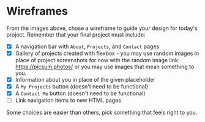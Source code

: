 # Wireframes

From the images above, chose a wireframe to guide your design for today's project. Remember that your final project must include:

- [X]  A navigation bar with `About`, `Projects`, and `Contact` pages
- [X]  Gallery of projects created with flexbox - you may use random images in place of project screenshots for now with the random image link: https://picsum.photos/ or you may use images that mean something to you.
- [X]  Information about you in place of the given placeholder
- [X]  A `My Projects` button (doesn't need to be functional)
- [X]  A `Contact Me` button (doesn't need to be functional)
- [ ]  Link navigation items to new HTML pages

Some choices are easier than others, pick something that feels right to you. 
